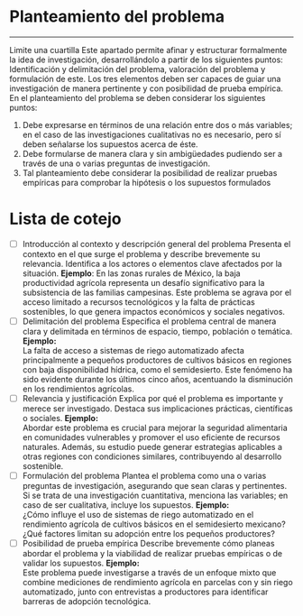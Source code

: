 # Planteamiento del problema

---
Limite una cuartilla
Este apartado permite afinar y estructurar formalmente la idea de investigación, desarrollándolo a partir de los siguientes puntos: Identificación y delimitación del problema, valoración del problema y formulación de este. Los tres elementos deben ser capaces de guiar una investigación de manera pertinente y con posibilidad de prueba empírica. 
En el planteamiento del problema se deben considerar los siguientes puntos: 
1. Debe expresarse en términos de una relación entre dos o más variables; en el caso de las investigaciones cualitativas no es necesario, pero sí deben señalarse los supuestos acerca de éste. 
2. Debe formularse de manera clara y sin ambigüedades pudiendo ser a través de una o varias preguntas de investigación. 
3. Tal planteamiento debe considerar la posibilidad de realizar pruebas empíricas para comprobar la hipótesis o los supuestos formulados
# Lista de cotejo 
 - [ ] Introducción al contexto y descripción general del problema
       Presenta el contexto en el que surge el problema y describe brevemente su relevancia. Identifica a los actores o elementos clave afectados por la situación.
       **Ejemplo**:
		En las zonas rurales de México, la baja productividad agrícola representa un desafío significativo para la subsistencia de las familias campesinas. Este problema se agrava por el acceso limitado a recursos tecnológicos y la falta de prácticas sostenibles, lo que genera impactos económicos y sociales negativos.
- [ ] Delimitación del problema
      Especifica el problema central de manera clara y delimitada en términos de espacio, tiempo, población o temática.
      **Ejemplo:**  
		La falta de acceso a sistemas de riego automatizado afecta principalmente a pequeños productores de cultivos básicos en regiones con baja disponibilidad hídrica, como el semidesierto. Este fenómeno ha sido evidente durante los últimos cinco años, acentuando la disminución en los rendimientos agrícolas.
- [ ] Relevancia y justificación
      Explica por qué el problema es importante y merece ser investigado. Destaca sus implicaciones prácticas, científicas o sociales.
      **Ejemplo:**  
		Abordar este problema es crucial para mejorar la seguridad alimentaria en comunidades vulnerables y promover el uso eficiente de recursos naturales. Además, su estudio puede generar estrategias aplicables a otras regiones con condiciones similares, contribuyendo al desarrollo sostenible.
- [ ] Formulación del problema
      Plantea el problema como una o varias preguntas de investigación, asegurando que sean claras y pertinentes. Si se trata de una investigación cuantitativa, menciona las variables; en caso de ser cualitativa, incluye los supuestos.
      **Ejemplo:**  
		¿Cómo influye el uso de sistemas de riego automatizado en el rendimiento agrícola de cultivos básicos en el semidesierto mexicano? ¿Qué factores limitan su adopción entre los pequeños productores?
- [ ] Posibilidad de prueba empírica
      Describe brevemente cómo planeas abordar el problema y la viabilidad de realizar pruebas empíricas o de validar los supuestos.
      **Ejemplo:**  
		Este problema puede investigarse a través de un enfoque mixto que combine mediciones de rendimiento agrícola en parcelas con y sin riego automatizado, junto con entrevistas a productores para identificar barreras de adopción tecnológica.